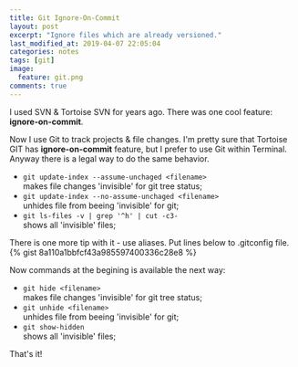 ```yaml
---
title: Git Ignore-On-Commit
layout: post
excerpt: "Ignore files which are already versioned."
last_modified_at: 2019-04-07 22:05:04
categories: notes
tags: [git]
image:
  feature: git.png
comments: true
---
```


I used SVN & Tortoise SVN for years ago. There was one cool feature: **ignore-on-commit**.

Now I use Git to track projects & file changes. I'm pretty sure that Tortoise GIT has **ignore-on-commit** feature, but I prefer to use Git within Terminal. Anyway there is a legal way to do the same behavior.

* `git update-index --assume-unchaged <filename>`  
    makes file changes 'invisible' for git tree status;
* `git update-index --no-assume-unchaged <filename>`  
    unhides file from beeing 'invisible' for git;
* `git ls-files -v | grep '^h' | cut -c3-`  
    shows all 'invisible' files;

There is one more tip with it - use aliases. Put lines below to .gitconfig file.
{% gist 8a110a1bbfcf43a985597400336c28e8 %}

Now commands at the begining is available the next way:
* `git hide <filename>`  
    makes file changes 'invisible' for git tree status;
* `git unhide <filename>`  
    unhides file from beeing 'invisible' for git;
* `git show-hidden`  
    shows all 'invisible' files;

That's it!

